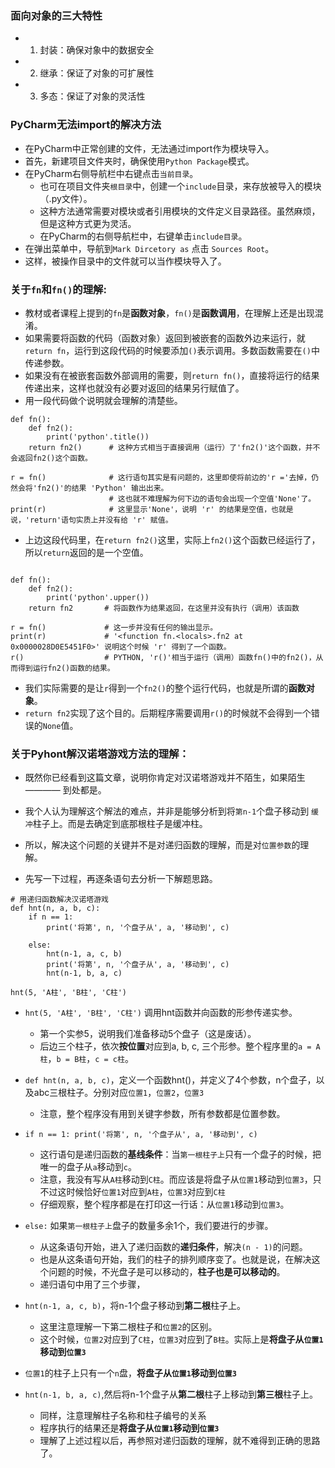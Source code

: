 ### 面向对象的三大特性
  - 1. 封装：确保对象中的数据安全
  - 2. 继承：保证了对象的可扩展性
  - 3. 多态：保证了对象的灵活性

### PyCharm无法import的解决方法
- 在PyCharm中正常创建的文件，无法通过import作为模块导入。
- 首先，新建项目文件夹时，确保使用`Python Package`模式。
- 在PyCharm右侧导航栏中右键点击`当前目录`。
  - 也可在项目文件夹`根目录`中，创建一个`include`目录，来存放被导入的模块（.py文件）。
  - 这种方法通常需要对模块或者引用模块的文件定义目录路径。虽然麻烦，但是这种方式更为灵活。
  - 在PyCharm的右侧导航栏中，右键单击`include目录`。
- 在弹出菜单中，导航到`Mark Dircetory as` 点击 `Sources Root`。
- 这样，被操作目录中的文件就可以当作模块导入了。


### 关于`fn`和`fn()`的理解:

- 教材或者课程上提到的`fn`是**函数对象**，`fn()`是**函数调用**，在理解上还是出现混淆。
- 如果需要将函数的代码（函数对象）返回到被嵌套的函数外边来运行，就`return fn`，运行到这段代码的时候要添加`()`表示调用。多数函数需要在`()`中传递参数。
- 如果没有在被嵌套函数外部调用的需要，则`return fn()`，直接将运行的结果传递出来，这样也就没有必要对返回的结果另行赋值了。
- 用一段代码做个说明就会理解的清楚些。
```
def fn():
    def fn2():
        print('python'.title())
    return fn2()      # 这种方式相当于直接调用（运行）了'fn2()'这个函数，并不会返回fn2()这个函数。

r = fn()              # 这行语句其实是有问题的，这里即使将前边的'r ='去掉，仍然会将'fn2()'的结果 'Python' 输出出来。
                      # 这也就不难理解为何下边的语句会出现一个空值'None'了。
print(r)              # 这里显示'None'，说明 'r' 的结果是空值，也就是说，'return'语句实质上并没有给 'r' 赋值。
```
- 上边这段代码里，在`return fn2()`这里，实际上`fn2()`这个函数已经运行了，所以`return`返回的是一个空值。  

```

def fn():
    def fn2():
        print('python'.upper())
    return fn2       # 将函数作为结果返回，在这里并没有执行（调用）该函数

r = fn()             # 这一步并没有任何的输出显示。
print(r)             # '<function fn.<locals>.fn2 at 0x0000028D0E5451F0>' 说明这个时候 'r' 得到了一个函数。
r()                  # PYTHON, 'r()'相当于运行（调用）函数fn()中的fn2()，从而得到运行fn2()函数的结果。

```
- 我们实际需要的是让`r`得到一个`fn2()`的整个运行代码，也就是所谓的**函数对象**。  
- `return fn2`实现了这个目的。后期程序需要调用`r()`的时候就不会得到一个错误的`None`值。

### 关于Pyhont解汉诺塔游戏方法的理解：
- 既然你已经看到这篇文章，说明你肯定对汉诺塔游戏并不陌生，如果陌生 ———— 到处都是。
- 我个人认为理解这个解法的难点，并非是能够分析到将`第n-1`个盘子移动到 `缓冲`柱子上。而是去确定到底那根柱子是缓冲柱。
- 所以，解决这个问题的关键并不是对递归函数的理解，而是对`位置参数`的理解。

- 先写一下过程，再逐条语句去分析一下解题思路。
```
# 用递归函数解决汉诺塔游戏
def hnt(n, a, b, c):
    if n == 1:
        print('将第', n, '个盘子从', a, '移动到', c)
        
    else:
        hnt(n-1, a, c, b)
        print('将第', n, '个盘子从', a, '移动到', c)
        hnt(n-1, b, a, c)
        
hnt(5, 'A柱', 'B柱', 'C柱')
```
- `hnt(5, 'A柱', 'B柱', 'C柱')` 调用hnt函数并向函数的形参传递实参。
  - 第一个实参5，说明我们准备移动5个盘子（这是废话）。
  - 后边三个柱子，依次**按位置**对应到a, b, c, 三个形参。整个程序里的`a = A柱`，`b = B柱`，`c = c柱`。
- `def hnt(n, a, b, c)`，定义一个函数hnt()，并定义了4个参数，n个盘子，以及abc三根柱子。分别对应`位置1`，`位置2`，`位置3`
    - 注意，整个程序没有用到关键字参数，所有参数都是位置参数。
- `if n == 1: print('将第', n, '个盘子从', a, '移动到', c)`
  - 这行语句是递归函数的**基线条件**：当`第一根柱子上`只有一个盘子的时候，把唯一的盘子从`a`移动到`c`。
  - 注意，我没有写从`A柱`移动到`C柱`。而应该是将盘子从`位置1`移动到`位置3`，只不过这时候恰好`位置1`对应到`A柱`，`位置3`对应到`C柱`
  - 仔细观察，整个程序都是在打印这一行话：从`位置1`移动到`位置3`。
  
- `else:` 如果`第一根柱子上`盘子的数量多余1个，我们要进行的步骤。
  - 从这条语句开始，进入了递归函数的**递归条件**，解决`(n - 1)`的问题。
  - 也是从这条语句开始，我们的柱子的排列顺序变了。也就是说，在解决这个问题的时候，不光盘子是可以移动的，**柱子也是可以移动的**。
  - 递归语句中用了三个步骤，
- `hnt(n-1, a, c, b)`，将n-1个盘子移动到**第二根**柱子上。
  - 这里注意理解一下第二根柱子和`位置2`的区别。
  - 这个时候，`位置2`对应到了`C柱`，`位置3`对应到了`B柱`。实际上是**将盘子从`位置1`移动到`位置3`**
- `位置1`的柱子上只有一个`n`盘，**将盘子从`位置1`移动到`位置3`**
- `hnt(n-1, b, a, c)`,然后将n-1个盘子从**第二根**柱子上移动到**第三根**柱子上。
  - 同样，注意理解柱子名称和柱子编号的关系
  - 程序执行的结果还是**将盘子从`位置1`移动到`位置3`**
  - 理解了上述过程以后，再参照对递归函数的理解，就不难得到正确的思路了。
  

